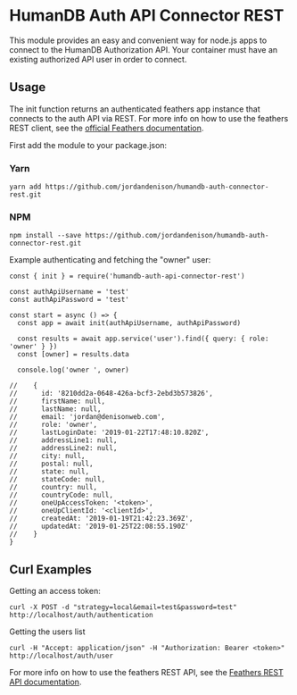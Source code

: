 # HumanDB Auth API Connector REST

This module provides an easy and convenient way for node.js apps to connect to the HumanDB Authorization API.  Your container must have an existing authorized API user in order to connect.

## Usage

The init function returns an authenticated feathers app instance that connects to the auth API via REST.  For more info on how to use the feathers REST client, see the [official Feathers documentation](https://docs.feathersjs.com/).

First add the module to your package.json:

### Yarn

```
yarn add https://github.com/jordandenison/humandb-auth-connector-rest.git
```

### NPM

```
npm install --save https://github.com/jordandenison/humandb-auth-connector-rest.git
```

Example authenticating and fetching the "owner" user:


```
const { init } = require('humandb-auth-api-connector-rest')

const authApiUsername = 'test'
const authApiPassword = 'test'

const start = async () => {
  const app = await init(authApiUsername, authApiPassword)

  const results = await app.service('user').find({ query: { role: 'owner' } })
  const [owner] = results.data

  console.log('owner ', owner)

//    {
//      id: '8210dd2a-0648-426a-bcf3-2ebd3b573826',
//      firstName: null,
//      lastName: null,
//      email: 'jordan@denisonweb.com',
//      role: 'owner',
//      lastLoginDate: '2019-01-22T17:48:10.820Z',
//      addressLine1: null,
//      addressLine2: null,
//      city: null,
//      postal: null,
//      state: null,
//      stateCode: null,
//      country: null,
//      countryCode: null,
//      oneUpAccessToken: '<token>',
//      oneUpClientId: '<clientId>',
//      createdAt: '2019-01-19T21:42:23.369Z',
//      updatedAt: '2019-01-25T22:08:55.190Z'
//    }
}
```

## Curl Examples

Getting an access token:
```
curl -X POST -d "strategy=local&email=test&password=test" http://localhost/auth/authentication
```

Getting the users list

```
curl -H "Accept: application/json" -H "Authorization: Bearer <token>" http://localhost/auth/user
```

For more info on how to use the feathers REST API, see the [Feathers REST API documentation](https://docs.feathersjs.com/api/client/rest.html).